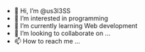 - 👋 Hi, I’m @us3l3SS
- 👀 I’m interested in programming
- 🌱 I’m currently learning Web development
- 💞️ I’m looking to collaborate on ...
- 📫 How to reach me ...

<!---
us3l3SS/us3l3SS is a ✨ special ✨ repository because its `README.md` (this file) appears on your GitHub profile.
You can click the Preview link to take a look at your changes.
--->
